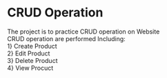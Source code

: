 # CRUD Operation
The project is to practice CRUD operation on Website
<br />
CRUD operation are performed Including:
<br />
1} Create Product
<br />
2} Edit Product
<br />
3} Delete Product
<br />
4} View Procuct
